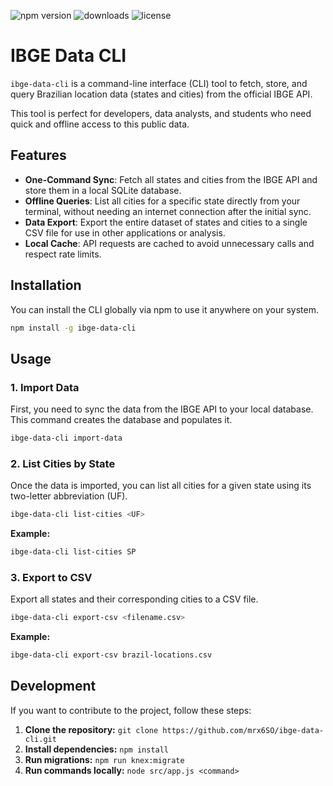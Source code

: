 ![npm version](https://img.shields.io/npm/v/@rmderojr/ibge-data-cli)
![downloads](https://img.shields.io/npm/dw/@rmderojr/ibge-data-cli)
![license](https://img.shields.io/npm/l/@rmderojr/ibge-data-cli)

# IBGE Data CLI

`ibge-data-cli` is a command-line interface (CLI) tool to fetch, store, and query Brazilian location data (states and cities) from the official IBGE API.

This tool is perfect for developers, data analysts, and students who need quick and offline access to this public data.

## Features

- **One-Command Sync**: Fetch all states and cities from the IBGE API and store them in a local SQLite database.
- **Offline Queries**: List all cities for a specific state directly from your terminal, without needing an internet connection after the initial sync.
- **Data Export**: Export the entire dataset of states and cities to a single CSV file for use in other applications or analysis.
- **Local Cache**: API requests are cached to avoid unnecessary calls and respect rate limits.

## Installation

You can install the CLI globally via npm to use it anywhere on your system.

```bash
npm install -g ibge-data-cli
```

## Usage

### 1. Import Data
First, you need to sync the data from the IBGE API to your local database. This command creates the database and populates it.

```bash
ibge-data-cli import-data
```

### 2. List Cities by State
Once the data is imported, you can list all cities for a given state using its two-letter abbreviation (UF).

```bash
ibge-data-cli list-cities <UF>
```

**Example:**
```bash
ibge-data-cli list-cities SP
```

### 3. Export to CSV
Export all states and their corresponding cities to a CSV file.

```bash
ibge-data-cli export-csv <filename.csv>
```

**Example:**
```bash
ibge-data-cli export-csv brazil-locations.csv
```

## Development

If you want to contribute to the project, follow these steps:

1.  **Clone the repository:** `git clone https://github.com/mrx6SO/ibge-data-cli.git`
2.  **Install dependencies:** `npm install`
3.  **Run migrations:** `npm run knex:migrate`
4.  **Run commands locally:** `node src/app.js <command>`
